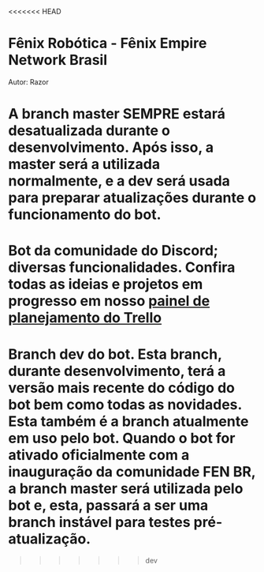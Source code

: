 <<<<<<< HEAD
# Fênix Robótica - Fênix Empire Network Brasil
Autor: Razor

# A branch master SEMPRE estará desatualizada durante o desenvolvimento. Após isso, a master será a utilizada normalmente, e a dev será usada para preparar atualizações durante o funcionamento do bot.

Bot da comunidade do Discord; diversas funcionalidades.
Confira todas as ideias e projetos em progresso em nosso [painel de planejamento do Trello](https://trello.com/b/SDMYvfCE/planejamento)
=======
# Branch dev do bot. Esta branch, durante desenvolvimento, terá a versão mais recente do código do bot bem como todas as novidades. Esta também é a branch atualmente em uso pelo bot. Quando o bot for ativado oficialmente com a inauguração da comunidade FEN BR, a branch master será utilizada pelo bot e, esta, passará a ser uma branch instável para testes pré-atualização.
>>>>>>> dev
